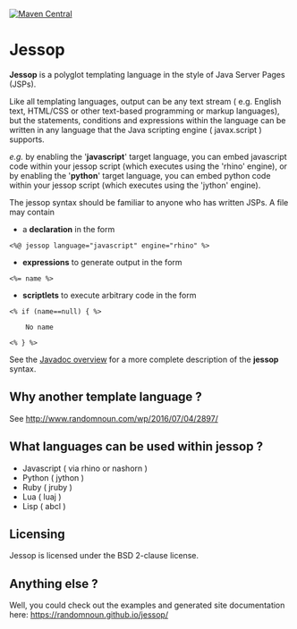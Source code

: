 [![Maven Central](https://img.shields.io/maven-central/v/com.randomnoun.common/jessop.svg)](https://search.maven.org/artifact/com.randomnoun.common/jessop)

# Jessop

**Jessop**  is a polyglot templating language in the style of Java Server Pages (JSPs).

Like all templating languages, output can be any text stream ( e.g. English text, HTML/CSS or other text-based programming or markup languages), but the statements, conditions and expressions within the language can be written in any language that the Java scripting engine ( javax.script ) supports.

_e.g._  by enabling the '**javascript**' target language, you can embed javascript code within your jessop script (which executes using the 'rhino' engine), or by enabling the '**python**' target language, you can embed python code within your jessop script (which executes using the 'jython' engine).

The jessop syntax should be familiar to anyone who has written JSPs. A file may contain

-   a  **declaration**  in the form
    
```<%@ jessop language="javascript" engine="rhino" %>```
    
-   **expressions**  to generate output in the form
    
```<%= name %>```
    
-   **scriptlets**  to execute arbitrary code in the form
    
```
<% if (name==null) { %>
    
    No name
    
<% } %>
```
    

See the  [Javadoc overview](https://randomnoun.github.io/jessop/apidocs/index.html)  for a more complete description of the  **jessop**  syntax.

## Why another template language ?

See http://www.randomnoun.com/wp/2016/07/04/2897/

## What languages can be used within jessop ?
* Javascript ( via rhino or nashorn )
* Python ( jython )
* Ruby ( jruby )
* Lua ( luaj )
* Lisp ( abcl )

## Licensing

Jessop is licensed under the BSD 2-clause license.

## Anything else ?

Well, you could check out the examples and generated site documentation here: https://randomnoun.github.io/jessop/
